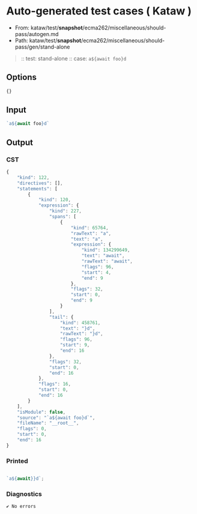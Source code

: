 # Auto-generated test cases ( Kataw )
- From: kataw/test/__snapshot__/ecma262/miscellaneous/should-pass/autogen.md
- Path: kataw/test/__snapshot__/ecma262/miscellaneous/should-pass/gen/stand-alone
> :: test: stand-alone
> :: case: `a${await foo}d`
## Options

`````js
{}
`````
## Input

`````js
`a${await foo}d`
`````
## Output

### CST

```javascript
{
    "kind": 122,
    "directives": [],
    "statements": [
        {
            "kind": 120,
            "expression": {
                "kind": 227,
                "spans": [
                    {
                        "kind": 65764,
                        "rawText": "a",
                        "text": "a",
                        "expression": {
                            "kind": 134299649,
                            "text": "await",
                            "rawText": "await",
                            "flags": 96,
                            "start": 4,
                            "end": 9
                        },
                        "flags": 32,
                        "start": 0,
                        "end": 9
                    }
                ],
                "tail": {
                    "kind": 458761,
                    "text": "}d",
                    "rawText": "}d",
                    "flags": 96,
                    "start": 9,
                    "end": 16
                },
                "flags": 32,
                "start": 0,
                "end": 16
            },
            "flags": 16,
            "start": 0,
            "end": 16
        }
    ],
    "isModule": false,
    "source": "`a${await foo}d`",
    "fileName": "__root__",
    "flags": 0,
    "start": 0,
    "end": 16
}
```

### Printed

```javascript

`a${await}}d`;
```

### Diagnostics

```javascript
✔ No errors
```

